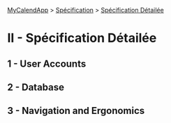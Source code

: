 [MyCalendApp](../README.md) > [Spécification](./specification.md) > [Spécification Détailée](./detailed.md)

# II - Spécification Détailée

## 1 - User Accounts

## 2 - Database

## 3 - Navigation and Ergonomics